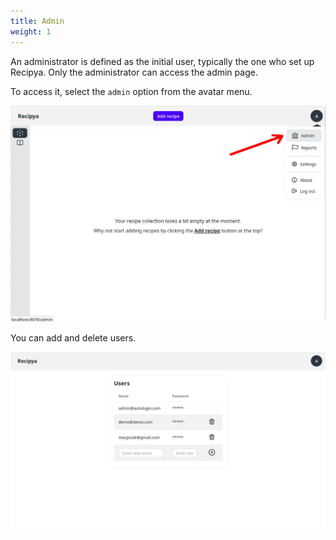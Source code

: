 ```yaml
---
title: Admin
weight: 1
---
```


An administrator is defined as the initial user, typically the one who set up Recipya.
Only the administrator can access the admin page.

To access it, select the `admin` option from the avatar menu.

![](images/admin-access.webp)

You can add and delete users.

![](images/admin-overview.webp)
